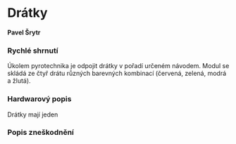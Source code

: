 # Drátky

**Pavel Šrytr**

### Rychlé shrnutí

Úkolem pyrotechnika je odpojit drátky v pořadí určeném návodem. Modul se skládá ze čtyř drátu různých barevných kombinací (červená, zelená, modrá a žlutá).

### Hardwarový popis

Drátky mají jeden

### Popis zneškodnění
